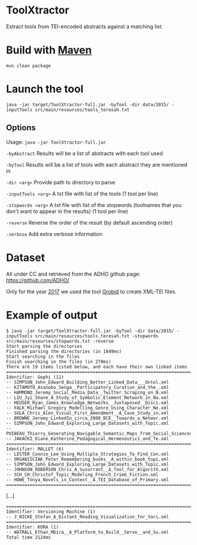 # ToolXtractor
Extract tools from TEI-encoded abstracts against a matching list.

# Build with [Maven](https://maven.apache.org/)
```mvn clean package```

# Launch the tool
```java -jar target/ToolXtractor-full.jar -byTool -dir data/2015/ -inputTools src/main/resources/tools_teresah.txt```

## Options
Usage: ```java -jar ToolXtractor-full.jar```

 ```-byAbstract```
 Results will be a list of abstracts with each tool used
 
 ```-byTool```
 Results will be a list of tools with each abstract they are mentioned in
 
 ```-dir <arg>```
 Provide path to directory to parse
 
 ```-inputTools <arg>```
 A txt file with list of the tools (1 tool per line)
 
 ```-stopwords <arg>```
 A txt file with list of the stopwords (toolnames that you don't want to appear in the results) (1 tool per line)
 
 ```-reverse```
 Reverse the order of the result (by default ascending order)
 
 ```-verbose```
 Add extra verbose information

# Dataset
All under CC and retrieved from the ADHO github page: https://github.com/ADHO/

Only for the year [2017](https://github.com/ADHO/dh2017) we used the tool [Grobid](https://github.com/kermitt2/grobid/) to create XML-TEI files.

# Example of output
```
$ java -jar target/ToolXtractor-full.jar -byTool -dir data/2015/ -inputTools src/main/resources/tools_teresah.txt -stopwords src/main/resources/stopwords.txt -reverse
Start parsing the directories
Finished parsing the directories (in 1849ms)
Start searching in the files
Finish searching in the files (in 270ms)
There are 19 items listed below, and each have their own linked items
====================================================================================
Identifier: Gephi (11)
-- SIMPSON_John_Edward_Building_Better_Linked_Data___Ontol.xml
-- KITAMOTO_Asanobu_Senga__Participatory_Curation_and_the_.xml
-- HAMMOND_Jeremy_Social_Media_Data__Twitter_Scraping_on_N.xml
-- LIU_Jyi_Shane_A_Study_of_Symbolic_Element_Network_in_Na.xml
-- HEUSER_Ryan_James_Knowledge_Networks__Juxtaposed__Disci.xml
-- FALK_Michael_Gregory_Modelling_Genre_Using_Character_Ne.xml
-- SULA_Chris_Alen_Visual_First_Amendment__A_Case_Study_in.xml
-- BROWNE_Jeremy_LinkedIn_circa_2000_BCE__Towards_a_Networ.xml
-- SIMPSON_John_Edward_Exploring_Large_Datasets_with_Topic.xml
-- POIBEAU_Thierry_Generating_Navigable_Semantic_Maps_from_Social_Sciences_Corpora.xml
-- JAKACKI_Diane_Katherine_Pedagogical_Hermeneutics_and_Te.xml
====================================================================================
Identifier: MALLET (6)
-- LESTER_Connie_Lee_Using_Multiple_Strategies_To_Find_Con.xml
-- ORGANISCIAK_Peter_Remembering_books__A_within_book_topi.xml
-- SIMPSON_John_Edward_Exploring_Large_Datasets_with_Topic.xml
-- JOHNSON_ROBERSON_Chris_A_Susurrant__A_Tool_for_Algorith.xml
-- SCH_CH_Christof_Topic_Modeling_French_Crime_Fiction.xml
-- HOWE_Tonya_Novels_in_Context__A_TEI_Database_of_Primary.xml
====================================================================================
```
[...]
```
====================================================================================
Identifier: Versioning Machine (1)
-- J_NICKE_Stefan_A_Distant_Reading_Visualization_for_Vari.xml
====================================================================================
Identifier: KORA (1)
-- WATRALL_Ethan_Mbira__A_Platform_to_Build__Serve__and_Su.xml
Total time 2124ms
```

